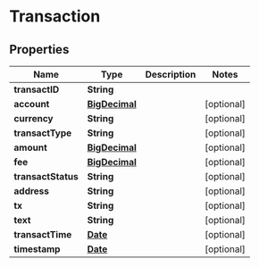 
# Transaction

## Properties
Name | Type | Description | Notes
------------ | ------------- | ------------- | -------------
**transactID** | **String** |  | 
**account** | [**BigDecimal**](BigDecimal.md) |  |  [optional]
**currency** | **String** |  |  [optional]
**transactType** | **String** |  |  [optional]
**amount** | [**BigDecimal**](BigDecimal.md) |  |  [optional]
**fee** | [**BigDecimal**](BigDecimal.md) |  |  [optional]
**transactStatus** | **String** |  |  [optional]
**address** | **String** |  |  [optional]
**tx** | **String** |  |  [optional]
**text** | **String** |  |  [optional]
**transactTime** | [**Date**](Date.md) |  |  [optional]
**timestamp** | [**Date**](Date.md) |  |  [optional]



